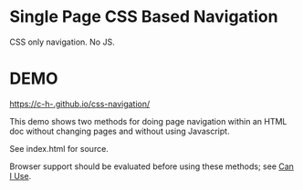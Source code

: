 # Single Page CSS Based Navigation
CSS only navigation. No JS.

# DEMO
[https://c-h-.github.io/css-navigation/](https://c-h-.github.io/css-navigation/)

This demo shows two methods for doing page navigation within an HTML doc without changing pages and without using Javascript.

See index.html for source.

Browser support should be evaluated before using these methods; see [Can I Use](http://caniuse.com).
